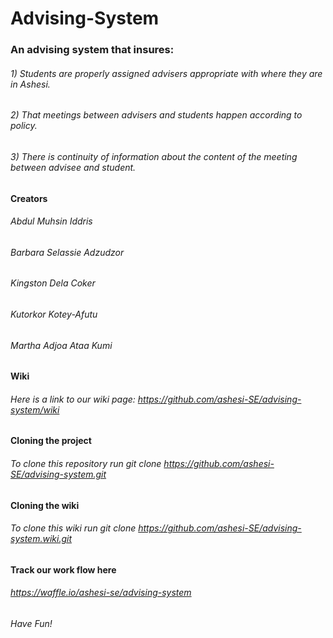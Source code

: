 Advising-System
===============

### An advising system that insures: 
###### 1) Students are properly assigned advisers appropriate with where they are in Ashesi.  
###### 2) That meetings between advisers and students happen according to policy.
###### 3) There is continuity of information about the content of the meeting between advisee and student.


#### Creators
###### Abdul Muhsin Iddris 
###### Barbara Selassie Adzudzor 
###### Kingston Dela Coker 
###### Kutorkor Kotey-Afutu 
###### Martha Adjoa Ataa Kumi 


#### Wiki
###### Here is a link to our wiki page: https://github.com/ashesi-SE/advising-system/wiki


#### Cloning the project
###### To clone this repository run git clone https://github.com/ashesi-SE/advising-system.git


#### Cloning the wiki
###### To clone this wiki run git clone https://github.com/ashesi-SE/advising-system.wiki.git


#### Track our work flow here
###### https://waffle.io/ashesi-se/advising-system

###### Have Fun!